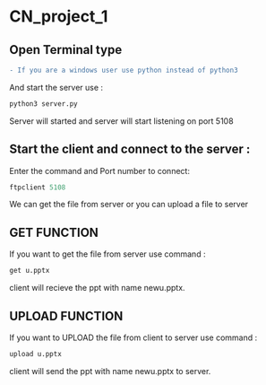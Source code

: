 # CN_project_1
## Open Terminal type
```diff
- If you are a windows user use python instead of python3
```
And start the server use :
```py
python3 server.py 
```
Server will started and server will start listening on port 5108

## Start the client and connect to the server :
Enter the command and Port number to connect:
```py
ftpclient 5108
```
We can get the file from server or you can upload a file to server

## GET FUNCTION
If you want to get the file from server use command :
```py
get u.pptx
```
client will recieve the ppt with name newu.pptx.

## UPLOAD FUNCTION
If you want to UPLOAD the file from client to server use command :
```py
upload u.pptx
```
client will send the ppt with name newu.pptx to server.





